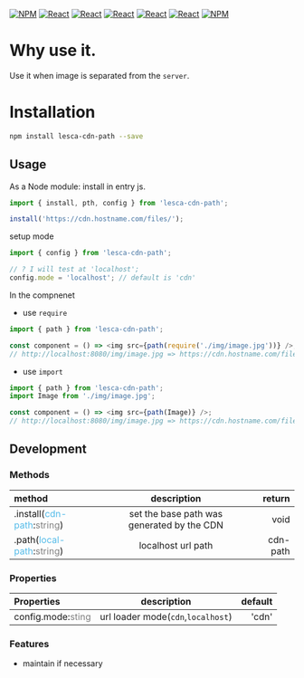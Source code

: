 [![NPM](https://img.shields.io/badge/NPM-ba443f?style=for-the-badge&logo=npm&logoColor=white)](https://www.npmjs.com/) [![React](https://img.shields.io/badge/Node.js-43853D?style=for-the-badge&logo=node.js&logoColor=white)](https://nodejs.org/en/) [![React](https://img.shields.io/badge/-ReactJs-61DAFB?style=for-the-badge&logo=react&logoColor=white)](https://zh-hant.reactjs.org/) [![React](https://img.shields.io/badge/Less-1d365d?style=for-the-badge&logo=less&logoColor=white)](https://lesscss.org/) [![React](https://img.shields.io/badge/HTML5-E34F26?style=for-the-badge&logo=html5&logoColor=white)](https://www.w3schools.com/html/) [![React](https://img.shields.io/badge/-CSS3-1572B6?style=for-the-badge&logo=css3&logoColor=white)](https://www.w3schools.com/css/) [![NPM](https://img.shields.io/badge/DEV-Jameshsu1125-9cf?style=for-the-badge)](https://www.npmjs.com/~jameshsu1125)

# Why use it.

Use it when image is separated from the `server`.

# Installation

```sh
npm install lesca-cdn-path --save
```

## Usage

As a Node module: install in entry js.

```javascript
import { install, pth, config } from 'lesca-cdn-path';

install('https://cdn.hostname.com/files/');
```

setup mode

```javascript
import { config } from 'lesca-cdn-path';

// ? I will test at 'localhost';
config.mode = 'localhost'; // default is 'cdn'
```

In the compnenet

- use `require`

```javascript
import { path } from 'lesca-cdn-path';

const component = () => <img src={path(require('./img/image.jpg'))} />;
// http://localhost:8080/img/image.jpg => https://cdn.hostname.com/files/img/image.jpg
```

- use `import`

```javascript
import { path } from 'lesca-cdn-path';
import Image from './img/image.jpg';

const component = () => <img src={path(Image)} />;
// http://localhost:8080/img/image.jpg => https://cdn.hostname.com/files/img/image.jpg
```

## Development

### Methods

| method | description | return |
| :-- | :-: | --: |
| .install(<span style='color:#53bbe9;'>cdn-path</span>:<span style='color:gray;'>string</span>) | set the base path was generated by the CDN | void |
| .path(<span style='color:#53bbe9;'>local-path</span>:<span style='color:gray;'>string</span>) | localhost url path | cdn-path |

### Properties

| Properties                                         |            description             | default |
| :------------------------------------------------- | :--------------------------------: | ------: |
| config.mode:<span style='color:gray;'>sting</span> | url loader mode(`cdn`,`localhost`) |   'cdn' |

### Features

- maintain if necessary

